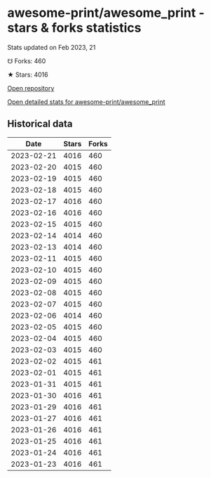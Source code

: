 # awesome-print/awesome_print - stars & forks statistics

Stats updated on Feb 2023, 21

☋ Forks: 460

★ Stars: 4016

[Open repository](https://github.com/awesome-print/awesome_print)

[Open detailed stats for awesome-print/awesome_print](https://reviewgithub.com/rep/awesome-print/awesome_print)

## Historical data
| Date | Stars | Forks |
|------|-------|-------|
| 2023-02-21 | 4016 | 460 | 
| 2023-02-20 | 4015 | 460 | 
| 2023-02-19 | 4015 | 460 | 
| 2023-02-18 | 4015 | 460 | 
| 2023-02-17 | 4016 | 460 | 
| 2023-02-16 | 4016 | 460 | 
| 2023-02-15 | 4015 | 460 | 
| 2023-02-14 | 4014 | 460 | 
| 2023-02-13 | 4014 | 460 | 
| 2023-02-11 | 4015 | 460 | 
| 2023-02-10 | 4015 | 460 | 
| 2023-02-09 | 4015 | 460 | 
| 2023-02-08 | 4015 | 460 | 
| 2023-02-07 | 4015 | 460 | 
| 2023-02-06 | 4014 | 460 | 
| 2023-02-05 | 4015 | 460 | 
| 2023-02-04 | 4015 | 460 | 
| 2023-02-03 | 4015 | 460 | 
| 2023-02-02 | 4015 | 461 | 
| 2023-02-01 | 4015 | 461 | 
| 2023-01-31 | 4015 | 461 | 
| 2023-01-30 | 4016 | 461 | 
| 2023-01-29 | 4016 | 461 | 
| 2023-01-27 | 4016 | 461 | 
| 2023-01-26 | 4016 | 461 | 
| 2023-01-25 | 4016 | 461 | 
| 2023-01-24 | 4016 | 461 | 
| 2023-01-23 | 4016 | 461 | 

